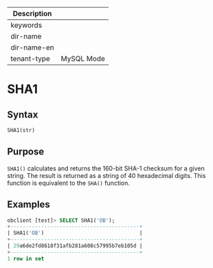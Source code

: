 | Description   |                 |
|---------------|-----------------|
| keywords      |                 |
| dir-name      |                 |
| dir-name-en   |                 |
| tenant-type   | MySQL Mode      |

# SHA1

## Syntax

```sql
SHA1(str)
```

## Purpose

`SHA1()` calculates and returns the 160-bit SHA-1 checksum for a given string. The result is returned as a string of 40 hexadecimal digits. This function is equivalent to the `SHA()` function.

## Examples

```sql
obclient [test]> SELECT SHA1('OB');
+------------------------------------------+
| SHA1('OB')                               |
+------------------------------------------+
| 29a6de2fd8618f31afb281a608c57995b7eb105d |
+------------------------------------------+
1 row in set
```
